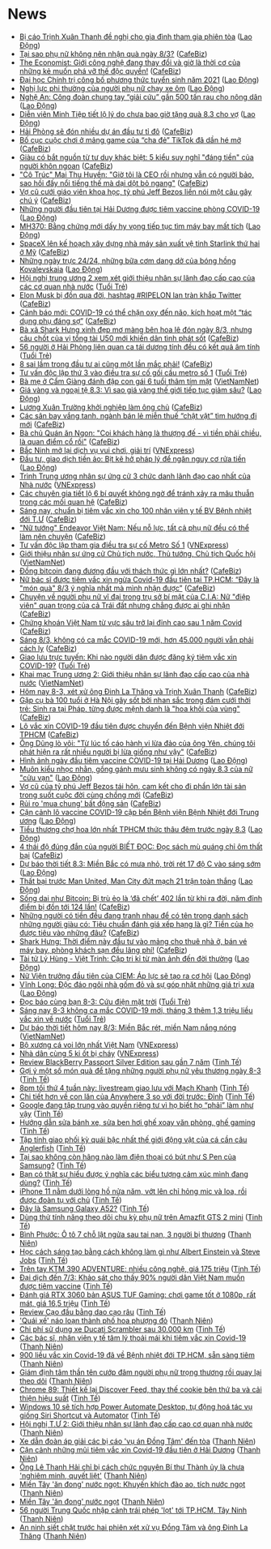 # News

- [Bị cáo Trịnh Xuân Thanh đề nghị cho gia đình tham gia phiên tòa](https://laodong.vn/phap-luat/bi-cao-trinh-xuan-thanh-de-nghi-cho-gia-dinh-tham-gia-phien-toa-886827.ldo) ([Lao Động](https://laodong.vn))
- [Tại sao phụ nữ không nên nhận quà ngày 8/3?](https://cafebiz.vn/tai-sao-phu-nu-khong-nen-nhan-qua-ngay-8-3-20210308102051394.chn) ([CafeBiz](https://cafebiz.vn))
- [The Economist: Giới công nghệ đang thay đổi và giờ là thời cơ của những kẻ muốn phá vỡ thế độc quyền!](https://cafebiz.vn/the-economist-gioi-cong-nghe-dang-thay-doi-va-gio-la-thoi-co-cua-nhung-ke-muon-pha-vo-the-doc-quyen-20210308102430793.chn) ([CafeBiz](https://cafebiz.vn))
- [Đại học Chính trị công bố phương thức tuyển sinh năm 2021](https://laodong.vn/giao-duc/dai-hoc-chinh-tri-cong-bo-phuong-thuc-tuyen-sinh-nam-2021-886826.ldo) ([Lao Động](https://laodong.vn))
- [Nghị lực phi thường của người phụ nữ chạy xe ôm](https://laodong.vn/ban-doc/nghi-luc-phi-thuong-cua-nguoi-phu-nu-chay-xe-om-886701.ldo) ([Lao Động](https://laodong.vn))
- [Nghệ An: Công đoàn chung tay “giải cứu” gần 500 tấn rau cho nông dân](https://laodong.vn/cong-doan/nghe-an-cong-doan-chung-tay-giai-cuu-gan-500-tan-rau-cho-nong-dan-886830.ldo) ([Lao Động](https://laodong.vn))
- [Diễn viên Minh Tiệp tiết lộ lý do chưa bao giờ tặng quà 8.3 cho vợ](https://laodong.vn/emagazine/dien-vien-minh-tiep-tiet-lo-ly-do-chua-bao-gio-tang-qua-83-cho-vo-886452.ldo) ([Lao Động](https://laodong.vn))
- [Hải Phòng sẽ đón nhiều dự án đầu tư tỉ đô](https://cafebiz.vn/hai-phong-se-don-nhieu-du-an-dau-tu-ti-do-20210308103223657.chn) ([CafeBiz](https://cafebiz.vn))
- [Bố cục cuộc chơi ở mảng game của “cha đẻ” TikTok đã dần hé mở](https://cafebiz.vn/bo-cuc-cuoc-choi-o-mang-game-cua-cha-de-tiktok-da-dan-he-mo-20210308085959936.chn) ([CafeBiz](https://cafebiz.vn))
- [Giàu có bắt nguồn từ tư duy khác biệt: 5 kiểu suy nghĩ "đáng tiền" của người khôn ngoan](https://cafebiz.vn/giau-co-bat-nguon-tu-tu-duy-khac-biet-5-kieu-suy-nghi-dang-tien-cua-nguoi-khon-ngoan-202103081028556.chn) ([CafeBiz](https://cafebiz.vn))
- ["Cô Trúc" Mai Thu Huyền: "Giờ tôi là CEO rồi nhưng vẫn có người bảo, sao hồi đấy nổi tiếng thế mà dại dột bỏ ngang"](https://cafebiz.vn/co-truc-mai-thu-huyen-gio-toi-la-ceo-roi-nhung-van-co-nguoi-bao-sao-hoi-day-noi-tieng-the-ma-dai-dot-bo-ngang-20210308095915821.chn) ([CafeBiz](https://cafebiz.vn))
- [Vợ cũ cưới giáo viên khoa học, tỷ phú Jeff Bezos liền nói một câu gây chú ý](https://cafebiz.vn/vo-cu-cuoi-giao-vien-khoa-hoc-ty-phu-jeff-bezos-lien-noi-mot-cau-gay-chu-y-20210308100459882.chn) ([CafeBiz](https://cafebiz.vn))
- [Những người đầu tiên tại Hải Dương được tiêm vaccine phòng COVID-19](https://laodong.vn/xa-hoi/nhung-nguoi-dau-tien-tai-hai-duong-duoc-tiem-vaccine-phong-covid-19-886792.ldo) ([Lao Động](https://laodong.vn))
- [MH370: Bằng chứng mới dấy hy vọng tiếp tục tìm máy bay mất tích](https://laodong.vn/the-gioi/mh370-bang-chung-moi-day-hy-vong-tiep-tuc-tim-may-bay-mat-tich-886795.ldo) ([Lao Động](https://laodong.vn))
- [SpaceX lên kế hoạch xây dựng nhà máy sản xuất vệ tinh Starlink thứ hai ở Mỹ](https://cafebiz.vn/spacex-len-ke-hoach-xay-dung-nha-may-san-xuat-ve-tinh-starlink-thu-hai-o-my-20210308085757908.chn) ([CafeBiz](https://cafebiz.vn))
- [Những ngày trực 24/24, những bữa cơm dang dở của bóng hồng Kovalevskaia](https://laodong.vn/video-thoi-su/nhung-ngay-truc-2424-nhung-bua-com-dang-do-cua-bong-hong-kovalevskaia-886607.ldo) ([Lao Động](https://laodong.vn))
- [Hội nghị trung ương 2 xem xét giới thiệu nhân sự lãnh đạo cấp cao của các cơ quan nhà nước](https://tuoitre.vn/hoi-nghi-trung-uong-2-xem-xet-gioi-thieu-nhan-su-lanh-dao-cap-cao-cua-cac-co-quan-nha-nuoc-2021030809441897.htm) ([Tuổi Trẻ](https://tuoitre.vn))
- [Elon Musk bị đồn qua đời, hashtag #RIPELON lan tràn khắp Twitter](https://cafebiz.vn/elon-musk-bi-don-qua-doi-hashtag-ripelon-lan-tran-khap-twitter-20210308095456094.chn) ([CafeBiz](https://cafebiz.vn))
- [Cảnh báo mới: COVID-19 có thể chặn oxy đến não, kích hoạt một “tác dụng phụ đáng sợ”](https://cafebiz.vn/canh-bao-moi-covid-19-co-the-chan-oxy-den-nao-kich-hoat-mot-tac-dung-phu-dang-so-20210308095245711.chn) ([CafeBiz](https://cafebiz.vn))
- [Bà xã Shark Hưng xinh đẹp mơ màng bên hoa lê đón ngày 8/3, nhưng câu chốt của vị tổng tài U50 mới khiến dân tình phát sốt](https://cafebiz.vn/ba-xa-shark-hung-xinh-dep-mo-mang-ben-hoa-le-don-ngay-8-3-nhung-cau-chot-cua-vi-tong-tai-u50-moi-khien-dan-tinh-phat-sot-2021030809511105.chn) ([CafeBiz](https://cafebiz.vn))
- [56 người ở Hải Phòng liên quan ca tái dương tính đều có kết quả âm tính](https://tuoitre.vn/56-nguoi-o-hai-phong-lien-quan-ca-tai-duong-tinh-deu-co-ket-qua-am-tinh-20210308091121586.htm) ([Tuổi Trẻ](https://tuoitre.vn))
- [8 sai lầm trong đầu tư ai cũng một lần mắc phải!](https://cafebiz.vn/8-sai-lam-trong-dau-tu-ai-cung-mot-lan-mac-phai-2021030808525664.chn) ([CafeBiz](https://cafebiz.vn))
- [Tư vấn độc lập thứ 3 vào điều tra sự cố gối cầu metro số 1](https://tuoitre.vn/tu-van-doc-lap-thu-3-vao-dieu-tra-su-co-goi-cau-metro-so-1-20210308091523589.htm) ([Tuổi Trẻ](https://tuoitre.vn))
- [Bà mẹ ở Cẩm Giàng đánh đập con gái 6 tuổi thâm tím mặt](http://vietnamnet.vn/vn/thoi-su/ba-me-o-cam-giang-danh-dap-con-gai-6-tuoi-tham-tim-mat-717953.html) ([VietNamNet](https://vietnamnet.vn))
- [Giá vàng và ngoại tệ 8.3: Vì sao giá vàng thế giới tiếp tục giảm sâu?](https://laodong.vn/video/gia-vang-va-ngoai-te-83-vi-sao-gia-vang-the-gioi-tiep-tuc-giam-sau-886789.ldo) ([Lao Động](https://laodong.vn))
- [Lương Xuân Trường khởi nghiệp làm ông chủ](https://cafebiz.vn/luong-xuan-truong-khoi-nghiep-lam-ong-chu-20210308093640597.chn) ([CafeBiz](https://cafebiz.vn))
- [Các sân bay vắng tanh, ngành bán lẻ miễn thuế “chật vật” tìm hướng đi mới](https://cafebiz.vn/cac-san-bay-vang-tanh-nganh-ban-le-mien-thue-chat-vat-tim-huong-di-moi-20210308085102691.chn) ([CafeBiz](https://cafebiz.vn))
- [Bà chủ Quán ăn Ngon: "Coi khách hàng là thượng đế - vì tiền phải chiều, là quan điểm cổ rồi"](https://cafebiz.vn/ba-chu-quan-an-ngon-coi-khach-hang-la-thuong-de-vi-tien-phai-chieu-la-quan-diem-co-roi-2021030809291122.chn) ([CafeBiz](https://cafebiz.vn))
- [Bắc Ninh mở lại dịch vụ vui chơi, giải trí](https://vnexpress.net/bac-ninh-mo-lai-dich-vu-vui-choi-giai-tri-4244924.html) ([VNExpress](https://vnexpress.net))
- [Đầu tư, giao dịch tiền ảo: Bịt kẽ hở pháp lý để ngăn nguy cơ rửa tiền](https://laodong.vn/kinh-te/dau-tu-giao-dich-tien-ao-bit-ke-ho-phap-ly-de-ngan-nguy-co-rua-tien-886691.ldo) ([Lao Động](https://laodong.vn))
- [Trình Trung ương nhân sự ứng cử 3 chức danh lãnh đạo cao nhất của Nhà nước](https://vnexpress.net/trinh-trung-uong-nhan-su-ung-cu-3-chuc-danh-lanh-dao-cao-nhat-cua-nha-nuoc-4244969.html) ([VNExpress](https://vnexpress.net))
- [Các chuyên gia tiết lộ 6 bí quyết không ngờ để tránh xảy ra mâu thuẫn trong các mối quan hệ](https://cafebiz.vn/cac-chuyen-gia-tiet-lo-6-bi-quyet-khong-ngo-de-tranh-xay-ra-mau-thuan-trong-cac-moi-quan-he-20210307181123692.chn) ([CafeBiz](https://cafebiz.vn))
- [Sáng nay, chuẩn bị tiêm vắc xin cho 100 nhân viên y tế BV Bệnh nhiệt đới T.Ư](https://cafebiz.vn/sang-nay-chuan-bi-tiem-vac-xin-cho-100-nhan-vien-y-te-bv-benh-nhiet-doi-tu-20210308091240433.chn) ([CafeBiz](https://cafebiz.vn))
- ["Nữ tướng" Endeavor Việt Nam: Nếu nỗ lực, tất cả phụ nữ đều có thể làm nên chuyện](https://cafebiz.vn/nu-tuong-endeavor-viet-nam-neu-no-luc-tat-ca-phu-nu-deu-co-the-lam-nen-chuyen-2021030100243611.chn) ([CafeBiz](https://cafebiz.vn))
- [Tư vấn độc lập tham gia điều tra sự cố Metro Số 1](https://vnexpress.net/tu-van-doc-lap-tham-gia-dieu-tra-su-co-metro-so-1-4244894.html) ([VNExpress](https://vnexpress.net))
- [Giới thiệu nhân sự ứng cử Chủ tịch nước, Thủ tướng, Chủ tịch Quốc hội](http://vietnamnet.vn/vn/thoi-su/chinh-tri/gioi-thieu-nhan-su-ung-cu-chu-tich-nuoc-thu-tuong-chu-tich-quoc-hoi-717932.html) ([VietNamNet](https://vietnamnet.vn))
- [Đồng bitcoin đang đương đầu với thách thức gì lớn nhất?](https://cafebiz.vn/dong-bitcoin-dang-duong-dau-voi-thach-thuc-gi-lon-nhat-20210308085859174.chn) ([CafeBiz](https://cafebiz.vn))
- [Nữ bác sĩ được tiêm vắc xin ngừa Covid-19 đầu tiên tại TP.HCM: “Đây là "món quà" 8/3 ý nghĩa nhất mà mình nhận được”](https://cafebiz.vn/nu-bac-si-duoc-tiem-vac-xin-ngua-covid-19-dau-tien-tai-tphcm-day-la-mon-qua-8-3-y-nghia-nhat-ma-minh-nhan-duoc-20210308085353543.chn) ([CafeBiz](https://cafebiz.vn))
- [Chuyện về người phụ nữ vĩ đại trong trụ sở bí mật của C.I.A: Nữ "điệp viên" quan trọng của cả Trái đất nhưng chẳng được ai ghi nhận](https://cafebiz.vn/chuyen-ve-nguoi-phu-nu-vi-dai-trong-tru-so-bi-mat-cua-cia-nu-diep-vien-quan-trong-cua-ca-trai-dat-nhung-chang-duoc-ai-ghi-nhan-20210308085236149.chn) ([CafeBiz](https://cafebiz.vn))
- [Chứng khoán Việt Nam từ vực sâu trở lại đỉnh cao sau 1 năm Covid](https://cafebiz.vn/chung-khoan-viet-nam-tu-vuc-sau-tro-lai-dinh-cao-sau-1-nam-covid-20210308085234976.chn) ([CafeBiz](https://cafebiz.vn))
- [Sáng 8/3, không có ca mắc COVID-19 mới, hơn 45.000 người vẫn phải cách ly](https://cafebiz.vn/sang-8-3-khong-co-ca-mac-covid-19-moi-hon-45000-nguoi-van-phai-cach-ly-20210308085208442.chn) ([CafeBiz](https://cafebiz.vn))
- [Giao lưu trực tuyến: Khi nào người dân được đăng ký tiêm vắc xin COVID-19?](https://tuoitre.vn/giao-luu-truc-tuyen-khi-nao-nguoi-dan-duoc-dang-ky-tiem-vac-xin-covid-19-20210307142757007.htm) ([Tuổi Trẻ](https://tuoitre.vn))
- [Khai mạc Trung ương 2: Giới thiệu nhân sự lãnh đạo cấp cao của nhà nước](http://vietnamnet.vn/vn/thoi-su/chinh-tri/khai-mac-trung-uong-2-gioi-thieu-nhan-su-lanh-dao-cap-cao-cua-nha-nuoc-717931.html) ([VietNamNet](https://vietnamnet.vn))
- [Hôm nay 8-3, xét xử ông Đinh La Thăng và Trịnh Xuân Thanh](https://cafebiz.vn/hom-nay-8-3-xet-xu-ong-dinh-la-thang-va-trinh-xuan-thanh-2021030808491703.chn) ([CafeBiz](https://cafebiz.vn))
- [Gặp cụ bà 100 tuổi ở Hà Nội gây sốt bởi nhan sắc trong đám cưới thời trẻ: Sinh ra tại Pháp, từng được mệnh danh là "hoa khôi của vùng"](https://cafebiz.vn/gap-cu-ba-100-tuoi-o-ha-noi-gay-sot-boi-nhan-sac-trong-dam-cuoi-thoi-tre-sinh-ra-tai-phap-tung-duoc-menh-danh-la-hoa-khoi-cua-vung-20210308084955149.chn) ([CafeBiz](https://cafebiz.vn))
- [Lô vắc xin COVID-19 đầu tiên được chuyển đến Bệnh viện Nhiệt đới TPHCM](https://cafebiz.vn/lo-vac-xin-covid-19-dau-tien-duoc-chuyen-den-benh-vien-nhiet-doi-tphcm-20210308084821681.chn) ([CafeBiz](https://cafebiz.vn))
- [Ông Dũng lò vôi: "Từ lúc tố cáo hành vi lừa đảo của ông Yên, chúng tôi phát hiện ra rất nhiều người bị lừa giống như vậy"](https://cafebiz.vn/ong-dung-lo-voi-tu-luc-to-cao-hanh-vi-lua-dao-cua-ong-yen-chung-toi-phat-hien-ra-rat-nhieu-nguoi-bi-lua-giong-nhu-vay-20210308084555914.chn) ([CafeBiz](https://cafebiz.vn))
- [Hình ảnh ngày đầu tiêm vaccine COVID-19 tại Hải Dương](https://laodong.vn/y-te/hinh-anh-ngay-dau-tiem-vaccine-covid-19-tai-hai-duong-886765.ldo) ([Lao Động](https://laodong.vn))
- [Muôn kiểu nhọc nhằn, gồng gánh mưu sinh không có ngày 8.3 của nữ &quot;cửu vạn&quot;](https://laodong.vn/photo/muon-kieu-nhoc-nhan-gong-ganh-muu-sinh-khong-co-ngay-83-cua-nu-cuu-van-886725.ldo) ([Lao Động](https://laodong.vn))
- [Vợ cũ của tỷ phú Jeff Bezos tái hôn, cam kết cho đi phần lớn tài sản trong suốt cuộc đời cùng chồng mới](https://cafebiz.vn/vo-cu-cua-ty-phu-jeff-bezos-tai-hon-cam-ket-cho-di-phan-lon-tai-san-trong-suot-cuoc-doi-cung-chong-moi-20210308084134852.chn) ([CafeBiz](https://cafebiz.vn))
- [Rủi ro 'mua chung' bất động sản](https://cafebiz.vn/rui-ro-mua-chung-bat-dong-san-20210308084041177.chn) ([CafeBiz](https://cafebiz.vn))
- [Cận cảnh lô vaccine COVID-19 cập bến Bệnh viện Bệnh Nhiệt đới Trung ương](https://laodong.vn/photo/can-canh-lo-vaccine-covid-19-cap-ben-benh-vien-benh-nhiet-doi-trung-uong-886550.ldo) ([Lao Động](https://laodong.vn))
- [Tiểu thương chợ hoa lớn nhất TPHCM thức thâu đêm trước ngày 8.3](https://laodong.vn/photo/tieu-thuong-cho-hoa-lon-nhat-tphcm-thuc-thau-dem-truoc-ngay-83-886730.ldo) ([Lao Động](https://laodong.vn))
- [4 thái độ đúng đắn của người BIẾT ĐỌC: Đọc sách mù quáng chỉ ôm thất bại](https://cafebiz.vn/4-thai-do-dung-dan-cua-nguoi-biet-doc-doc-sach-mu-quang-chi-om-that-bai-20210220193129384.chn) ([CafeBiz](https://cafebiz.vn))
- [Dự báo thời tiết 8.3: Miền Bắc có mưa nhỏ, trời rét 17 độ C vào sáng sớm](https://laodong.vn/moi-truong/du-bao-thoi-tiet-83-mien-bac-co-mua-nho-troi-ret-17-do-c-vao-sang-som-886641.ldo) ([Lao Động](https://laodong.vn))
- [Thất bại trước Man United, Man City đứt mạch 21 trận toàn thắng](https://laodong.vn/bong-da-quoc-te/that-bai-truoc-man-united-man-city-dut-mach-21-tran-toan-thang-886749.ldo) ([Lao Động](https://laodong.vn))
- [Sống dai như Bitcoin: Bị trù ẻo là ‘đã chết’ 402 lần từ khi ra đời, năm đỉnh điểm bị đồn tới 124 lần!](https://cafebiz.vn/song-dai-nhu-bitcoin-bi-tru-eo-la-da-chet-402-lan-tu-khi-ra-doi-nam-dinh-diem-bi-don-toi-124-lan-20210307192350227.chn) ([CafeBiz](https://cafebiz.vn))
- [Những người có tiền đều đang tranh nhau để có tên trong danh sách những người giàu có: Tiêu chuẩn đánh giá xếp hạng là gì? Tiền của họ được tiêu vào những đâu?](https://cafebiz.vn/nhung-nguoi-co-tien-deu-dang-tranh-nhau-de-co-ten-trong-danh-sach-nhung-nguoi-giau-co-tieu-chuan-danh-gia-xep-hang-la-gi-tien-cua-ho-duoc-tieu-vao-nhung-dau-20210306152449122.chn) ([CafeBiz](https://cafebiz.vn))
- [Shark Hưng: Thời điểm này đầu tư vào mảng cho thuê nhà ở, bán vé máy bay, phòng khách sạn đều lãng phí!](https://cafebiz.vn/shark-hung-thoi-diem-nay-dau-tu-vao-mang-cho-thue-nha-o-ban-ve-may-bay-phong-khach-san-deu-lang-phi-20210307114654795.chn) ([CafeBiz](https://cafebiz.vn))
- [Tài tử Lý Hùng - Việt Trinh: Cặp tri kỉ từ màn ảnh đến đời thường](https://laodong.vn/photo/tai-tu-ly-hung-viet-trinh-cap-tri-ki-tu-man-anh-den-doi-thuong-886576.ldo) ([Lao Động](https://laodong.vn))
- [Nữ Viện trưởng đầu tiên của CIEM: Áp lực sẽ tạo ra cơ hội](https://laodong.vn/emagazine/nu-vien-truong-dau-tien-cua-ciem-ap-luc-se-tao-ra-co-hoi-886392.ldo) ([Lao Động](https://laodong.vn))
- [Vĩnh Long: Độc đáo ngôi nhà gốm đỏ và sự góp nhặt những giá trị xưa](https://laodong.vn/video/vinh-long-doc-dao-ngoi-nha-gom-do-va-su-gop-nhat-nhung-gia-tri-xua-886408.ldo) ([Lao Động](https://laodong.vn))
- [Đọc báo cùng bạn 8-3: Cứu điện mặt trời](https://tuoitre.vn/doc-bao-cung-ban-8-3-cuu-dien-mat-troi-20210308062620608.htm) ([Tuổi Trẻ](https://tuoitre.vn))
- [Sáng nay 8-3 không ca mắc COVID-19 mới, tháng 3 thêm 1,3 triệu liều vắc xin về nước](https://tuoitre.vn/sang-nay-8-3-khong-ca-mac-covid-19-moi-thang-3-them-1-3-trieu-lieu-vac-xin-ve-nuoc-20210308061623001.htm) ([Tuổi Trẻ](https://tuoitre.vn))
- [Dự báo thời tiết hôm nay 8/3: Miền Bắc rét, miền Nam nắng nóng](http://vietnamnet.vn/vn/thoi-su/du-bao-thoi-tiet-hom-nay-8-3-mien-bac-ret-mien-nam-nang-nong-717887.html) ([VietNamNet](https://vietnamnet.vn))
- [Bộ xương cá voi lớn nhất Việt Nam](https://vnexpress.net/bo-xuong-ca-voi-lon-nhat-viet-nam-4244744.html) ([VNExpress](https://vnexpress.net))
- [Nhà dân cùng 5 ki ốt bị cháy](https://vnexpress.net/nha-dan-cung-5-ki-ot-bi-chay-4244843.html) ([VNExpress](https://vnexpress.net))
- [Review BlackBerry Passport Silver Edition sau gần 7 năm](https://tinhte.vn/thread/review-blackberry-passport-silver-edition-sau-gan-7-nam.3289381/) ([Tinh Tế](https://tinhte.vn))
- [Gợi ý một số món quà để tặng những người phụ nữ yêu thương ngày 8-3](https://tinhte.vn/thread/goi-y-mot-so-mon-qua-de-tang-nhung-nguoi-phu-nu-yeu-thuong-ngay-8-3.3287114/) ([Tinh Tế](https://tinhte.vn))
- [8pm tối thứ 4 tuần này: livestream giao lưu với Mạch Khanh](https://tinhte.vn/thread/8pm-toi-thu-4-tuan-nay-livestream-giao-luu-voi-mach-khanh.3288744/) ([Tinh Tế](https://tinhte.vn))
- [Chi tiết hơn về con lăn của Anywhere 3 so với đời trước: Đỉnh](https://tinhte.vn/thread/chi-tiet-hon-ve-con-lan-cua-anywhere-3-so-voi-doi-truoc-dinh.3289320/) ([Tinh Tế](https://tinhte.vn))
- [Google đang tập trung vào quyền riêng tư vì họ biết họ “phải” làm như vậy](https://tinhte.vn/thread/google-dang-tap-trung-vao-quyen-rieng-tu-vi-ho-biet-ho-phai-lam-nhu-vay.3288944/) ([Tinh Tế](https://tinhte.vn))
- [Hướng dẫn sửa bánh xe, sửa ben hơi ghế xoay văn phòng, ghế gaming](https://tinhte.vn/thread/huong-dan-sua-banh-xe-sua-ben-hoi-ghe-xoay-van-phong-ghe-gaming.3288956/) ([Tinh Tế](https://tinhte.vn))
- [Tập tính giao phối kỳ quái bậc nhất thế giới động vật của cá cần câu Anglerfish](https://tinhte.vn/thread/tap-tinh-giao-phoi-ky-quai-bac-nhat-the-gioi-dong-vat-cua-ca-can-cau-anglerfish.3287382/) ([Tinh Tế](https://tinhte.vn))
- [Tại sao không còn hãng nào làm điện thoại có bút như S Pen của Samsung?](https://tinhte.vn/thread/tai-sao-khong-con-hang-nao-lam-dien-thoai-co-but-nhu-s-pen-cua-samsung.3288671/) ([Tinh Tế](https://tinhte.vn))
- [Bạn có thật sự hiểu được ý nghĩa các biểu tượng cảm xúc mình đang dùng?](https://tinhte.vn/thread/ban-co-that-su-hieu-duoc-y-nghia-cac-bieu-tuong-cam-xuc-minh-dang-dung.3287545/) ([Tinh Tế](https://tinhte.vn))
- [iPhone 11 nằm dưới lòng hồ nửa năm, vớt lên chỉ hỏng mic và loa, rồi được đoàn tụ với chủ](https://tinhte.vn/thread/iphone-11-nam-duoi-long-ho-nua-nam-vot-len-chi-hong-mic-va-loa-roi-duoc-doan-tu-voi-chu.3289219/) ([Tinh Tế](https://tinhte.vn))
- [Đây là Samsung Galaxy A52?](https://tinhte.vn/thread/day-la-samsung-galaxy-a52.3289246/) ([Tinh Tế](https://tinhte.vn))
- [Dùng thử tính năng theo dõi chu kỳ phụ nữ trên Amazfit GTS 2 mini](https://tinhte.vn/thread/dung-thu-tinh-nang-theo-doi-chu-ky-phu-nu-tren-amazfit-gts-2-mini.3286759/) ([Tinh Tế](https://tinhte.vn))
- [Bình Phước: Ô tô 7 chỗ lật ngửa sau tai nạn, 3 người bị thương](https://thanhnien.vn/thoi-su/binh-phuoc-o-to-7-cho-lat-ngua-sau-tai-nan-3-nguoi-bi-thuong-1350933.html) ([Thanh Niên](https://thanhnien.vn))
- [Học cách sáng tạo bằng cách không làm gì như Albert Einstein và Steve Jobs](https://tinhte.vn/thread/hoc-cach-sang-tao-bang-cach-khong-lam-gi-nhu-albert-einstein-va-steve-jobs.3289026/) ([Tinh Tế](https://tinhte.vn))
- [Trên tay KTM 390 ADVENTURE: nhiều công nghệ, giá 175 triệu](https://tinhte.vn/thread/tren-tay-ktm-390-adventure-nhieu-cong-nghe-gia-175-trieu.3288777/) ([Tinh Tế](https://tinhte.vn))
- [Đại dịch đến 7/3: Khảo sát cho thấy 90% người dân Việt Nam muốn được tiêm vaccine](https://tinhte.vn/thread/dai-dich-den-7-3-khao-sat-cho-thay-90-nguoi-dan-viet-nam-muon-duoc-tiem-vaccine.3289204/) ([Tinh Tế](https://tinhte.vn))
- [Đánh giá RTX 3060 bản ASUS TUF Gaming: chơi game tốt ở 1080p, rất mát, giá 16,5 triệu](https://tinhte.vn/thread/danh-gia-rtx-3060-ban-asus-tuf-gaming-choi-game-tot-o-1080p-rat-mat-gia-16-5-trieu.3289233/) ([Tinh Tế](https://tinhte.vn))
- [Review Cạo đầu bằng dao cạo râu](https://tinhte.vn/thread/review-cao-dau-bang-dao-cao-rau.3289182/) ([Tinh Tế](https://tinhte.vn))
- ['Quái xế' náo loạn thành phố hoa phượng đỏ](https://thanhnien.vn/thoi-su/quai-xe-nao-loan-thanh-pho-hoa-phuong-do-1350831.html) ([Thanh Niên](https://thanhnien.vn))
- [Chi phí sử dụng xe Ducati Scrambler sau 30.000 km](https://tinhte.vn/thread/chi-phi-su-dung-xe-ducati-scrambler-sau-30-000-km.3288756/) ([Tinh Tế](https://tinhte.vn))
- [Các bác sĩ, nhân viên y tế tâm lý thoải mái khi tiêm vắc xin Covid-19](https://thanhnien.vn/thoi-su/cac-bac-si-nhan-vien-y-te-tam-ly-thoai-mai-khi-tiem-vac-xin-covid-19-1350942.html) ([Thanh Niên](https://thanhnien.vn))
- [900 liều vắc xin Covid-19 đã về Bệnh nhiệt đới TP.HCM, sẵn sàng tiêm](https://thanhnien.vn/thoi-su/900-lieu-vac-xin-covid-19-da-ve-benh-nhiet-doi-tphcm-san-sang-tiem-1350915.html) ([Thanh Niên](https://thanhnien.vn))
- [Giám định tâm thần tên cướp đâm người phụ nữ trọng thương rồi quay lại theo dõi](https://thanhnien.vn/thoi-su/giam-dinh-tam-than-ten-cuop-dam-nguoi-phu-nu-trong-thuong-roi-quay-lai-theo-doi-1350953.html) ([Thanh Niên](https://thanhnien.vn))
- [Chrome 89: Thiết kế lại Discover Feed, thay thế cookie bên thứ ba và cải thiện hiệu suất](https://tinhte.vn/thread/chrome-89-thiet-ke-lai-discover-feed-thay-the-cookie-ben-thu-ba-va-cai-thien-hieu-suat.3288054/) ([Tinh Tế](https://tinhte.vn))
- [Windows 10 sẽ tích hợp Power Automate Desktop, tự động hoá tác vụ giống Siri Shortcut và Automator](https://tinhte.vn/thread/windows-10-se-tich-hop-power-automate-desktop-tu-dong-hoa-tac-vu-giong-siri-shortcut-va-automator.3286378/) ([Tinh Tế](https://tinhte.vn))
- [Hội nghị T.Ư 2: Giới thiệu nhân sự lãnh đạo cấp cao cơ quan nhà nước](https://thanhnien.vn/thoi-su/hoi-nghi-tu-2-gioi-thieu-nhan-su-lanh-dao-cap-cao-co-quan-nha-nuoc-1350961.html) ([Thanh Niên](https://thanhnien.vn))
- [Xe dẫn đoàn áp giải các bị cáo 'vụ án Đồng Tâm' đến tòa](https://thanhnien.vn/thoi-su/xe-dan-doan-ap-giai-cac-bi-cao-vu-an-dong-tam-den-toa-1350938.html) ([Thanh Niên](https://thanhnien.vn))
- [Cận cảnh những mũi tiêm vắc xin Covid-19 đầu tiên ở Hải Dương](https://thanhnien.vn/thoi-su/can-canh-nhung-mui-tiem-vac-xin-covid-19-dau-tien-o-hai-duong-1350852.html) ([Thanh Niên](https://thanhnien.vn))
- [Ông Lê Thanh Hải chỉ bị cách chức nguyên Bí thư Thành ủy là chưa 'nghiêm minh, quyết liệt'](https://thanhnien.vn/thoi-su/ong-le-thanh-hai-chi-bi-cach-chuc-nguyen-bi-thu-thanh-uy-la-chua-nghiem-minh-quyet-liet-1350854.html) ([Thanh Niên](https://thanhnien.vn))
- [Miền Tây 'ăn đong' nước ngọt: Khuyến khích đào ao, tích nước  ngọt](https://thanhnien.vn/thoi-su/mien-tay-an-dong-nuoc-ngot-khuyen-khich-dao-ao-tich-nuoc-ngot-1350863.html) ([Thanh Niên](https://thanhnien.vn))
- [Miền Tây 'ăn đong' nước ngọt](https://thanhnien.vn/thoi-su/mien-tay-an-dong-nuoc-ngot-1350861.html) ([Thanh Niên](https://thanhnien.vn))
- [56 người Trung Quốc nhập cảnh trái phép 'lọt' tới TP.HCM, Tây Ninh](https://thanhnien.vn/thoi-su/56-nguoi-trung-quoc-nhap-canh-trai-phep-lot-toi-tphcm-tay-ninh-1350705.html) ([Thanh Niên](https://thanhnien.vn))
- [An ninh siết chặt trước hai phiên xét xử vụ Đồng Tâm và ông Đinh La Thăng](https://thanhnien.vn/thoi-su/an-ninh-siet-chat-truoc-hai-phien-xet-xu-vu-dong-tam-va-ong-dinh-la-thang-1350906.html) ([Thanh Niên](https://thanhnien.vn))
